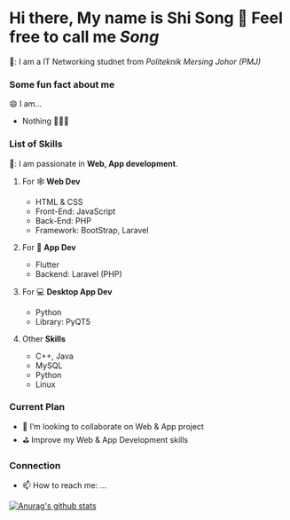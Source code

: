<!--
**XPH0816/XPH0816** is a ✨ _special_ ✨ repository because its `README.md` (this file) appears on your GitHub profile.

Here are some ideas to get you started:

- 🔭 I’m currently working on ...
- 🌱 I’m currently learning ...
- 👯 I’m looking to collaborate on ...
- 🤔 I’m looking for help with ...
- 💬 Ask me about ...
- 📫 How to reach me: ...
- 😄 Pronouns: ...
- ⚡ Fun fact: ...
-->

# Hi there, My name is **Shi Song** 👋 Feel free to call me *Song*
🔭: I am a IT Networking studnet from *Politeknik Mersing Johor (PMJ)*

### Some fun fact about me
:smile: I am... 
- Nothing 🤣🤣🤣

### List of Skills
🌱: I am passionate in **Web, App development**.

1. For :spider_web: **Web Dev**
   - HTML & CSS
   - Front-End: JavaScript
   - Back-End: PHP
   - Framework: BootStrap, Laravel

2. For :iphone: **App Dev**
   - Flutter
   - Backend: Laravel (PHP)

3. For :computer: **Desktop App Dev**
   - Python
   - Library: PyQT5

4. Other **Skills**
   - C++, Java
   - MySQL
   - Python
   - Linux

### Current Plan
- 👯 I’m looking to collaborate on Web & App project
- :golf: Improve my Web & App Development skills

### Connection
- 📫 How to reach me: ...


[![Anurag's github stats](https://github-readme-stats.vercel.app/api?username=XPH0816&show_icons=true&theme=gruvbox)](https://github.com/XPH0816)



